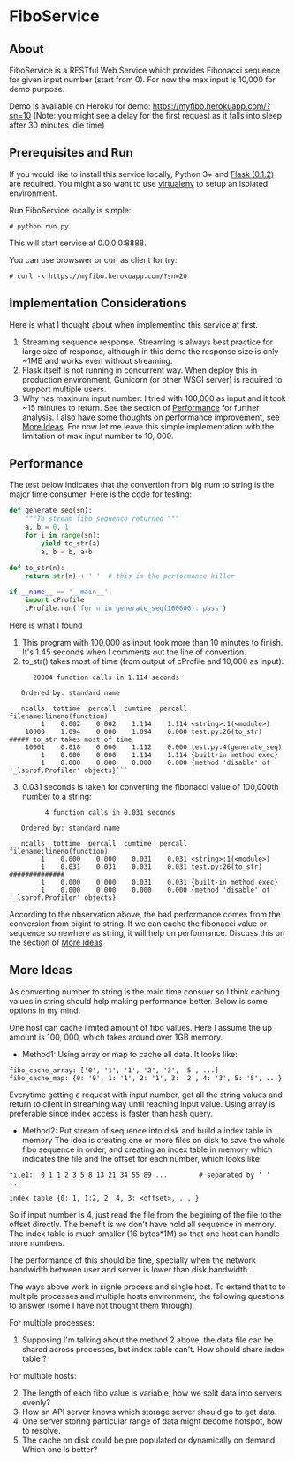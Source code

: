 # FiboService
## About
FiboService is a RESTful Web Service which provides Fibonacci sequence for given input number (start from 0). For now the max input is 10,000 for demo purpose. 

Demo is available on Heroku for demo: https://myfibo.herokuapp.com/?sn=10 (Note: you might see a delay for the first request as it falls into sleep after 30 minutes idle time)

## Prerequisites and Run

If you would like to install this service locally, Python 3+ and [Flask (0.1.2)](http://flask.pocoo.org/docs/0.12/installation/) are required. You might also want to use [virtualenv](https://virtualenv.pypa.io/en/stable/installation/) to setup an isolated environment.

Run FiboService locally is simple:
```
# python run.py
```
This will start service at 0.0.0.0:8888.

You can use browswer or curl as client for try:
```
# curl -k https://myfibo.herokuapp.com/?sn=20
```

## Implementation Considerations
Here is what I thought about when implementing this service at first.
1. Streaming sequence response. Streaming is always best practice for large size of response, although in this demo the response size is only ~1MB and works even without streaming. 
2. Flask itself is not running in concurrent way. When deploy this in production environment, Gunicorn (or other WSGI server) is required to support multiple users.
3. Why has maxinum input number: I tried with 100,000 as input and it took ~15 minutes to return. See the section of [Performance](#performance) for further analysis. I also have some thoughts on performance improvement, see [More Ideas](#more-ideas). For now let me leave this simple implementation with the limitation of max input number to 10, 000. 

## Performance
The test below indicates that the convertion from big num to string is the major time consumer. Here is the code for testing:
```python
def generate_seq(sn):
    """To stream fibo sequence returned """
    a, b = 0, 1
    for i in range(sn):
        yield to_str(a)
        a, b = b, a+b

def to_str(n):
    return str(n) + ' '  # this is the performance killer

if __name__ == '__main__':
    import cProfile
    cProfile.run('for n in generate_seq(100000): pass')
```
Here is what I found
1. This program with 100,000 as input took more than 10 minutes to finish. It's 1.45 seconds when I comments out the line of convertion.
2. to_str() takes most of time (from output of cProfile and 10,000 as input):
```
      20004 function calls in 1.114 seconds

   Ordered by: standard name

   ncalls  tottime  percall  cumtime  percall filename:lineno(function)
        1    0.002    0.002    1.114    1.114 <string>:1(<module>)
    10000    1.094    0.000    1.094    0.000 test.py:26(to_str)        ##### to_str takes most of time 
    10001    0.018    0.000    1.112    0.000 test.py:4(generate_seq)
        1    0.000    0.000    1.114    1.114 {built-in method exec}
        1    0.000    0.000    0.000    0.000 {method 'disable' of '_lsprof.Profiler' objects}```
```

3. 0.031 seconds is taken for converting the fibonacci value of 100,000th number to a string:
```
         4 function calls in 0.031 seconds

   Ordered by: standard name

   ncalls  tottime  percall  cumtime  percall filename:lineno(function)
        1    0.000    0.000    0.031    0.031 <string>:1(<module>)
        1    0.031    0.031    0.031    0.031 test.py:26(to_str)    ##############
        1    0.000    0.000    0.031    0.031 {built-in method exec}
        1    0.000    0.000    0.000    0.000 {method 'disable' of '_lsprof.Profiler' objects}
```

According to the observation above, the bad performance comes from the conversion from bigint to string. If we can cache the fibonacci value or sequence somewhere as string, it will help on performance. Discuss this on the section of [More Ideas](#more-ideas) 


## More Ideas
As converting number to string is the main time consuer so I think caching values in string should help making performance better. Below is some options in my mind. 

One host can cache limited amount of fibo values. Here I assume the up amount is 100, 000, which takes around over 1GB memory. 
* Method1: Using array or map to cache all data. It looks like:
```
fibo_cache_array: ['0', '1', '1', '2', '3', '5', ...]
fibo_cache_map: {0: '0', 1: '1', 2: '1', 3: '2', 4: '3', 5: '5', ...}
```

Everytime getting a request with input number, get all the string values and return to client in streaming way until reaching input value. Using array is preferable since index access is faster than hash query.

* Method2: Put stream of sequence into disk and build a index table in memory
The idea is creating one or more files on disk to save the whole fibo sequence in order, and creating an index table in memory which indicates the file and the offset for each number, which looks like:
```
file1:  0 1 1 2 3 5 8 13 21 34 55 89 ...        # separated by ' ' 
...

index table {0: 1, 1:2, 2: 4, 3: <offset>, ... }
```
So if input number is 4, just read the file from the begining of the file to the offset directly. The benefit is we don't have hold all sequence in memory. The index table is much smaller (16 bytes*1M) so that one host can handle more numbers. 

The performance of this should be fine, specially when the network bandwidth between user and server is lower than disk bandwidth. 

The ways above work in signle process and single host. To extend that to to multiple processes and multiple hosts environment, the following questions to answer (some I have not thought them through):

For multiple processes:

1. Supposing I'm talking about the method 2 above, the data file can be shared across processes, but index table can't. How should share index table ?  

For multiple hosts:

2. The length of each fibo value is variable, how we split data into servers evenly? 
3. How an API server knows which storage server should go to get data. 
4. One server storing particular range of data might become hotspot, how to resolve. 
5. The cache on disk could be pre populated or dynamically on demand. Which one is better? 

